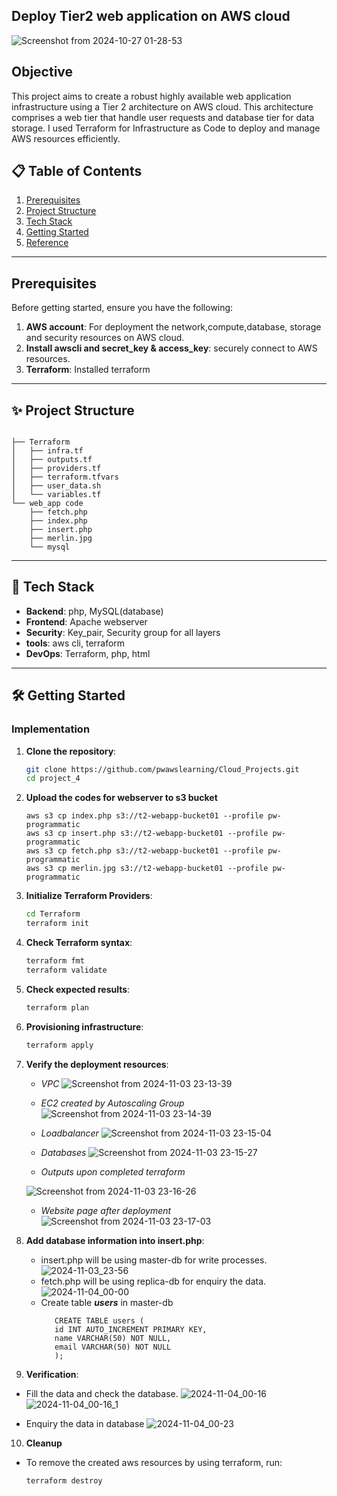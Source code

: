 ## Deploy Tier2 web application on AWS cloud

![Screenshot from 2024-10-27 01-28-53](https://github.com/user-attachments/assets/549c216e-4f28-4152-a948-3ecb4a5f8a13)

## Objective

This project aims to create a robust highly available web application infrastructure using a Tier 2 architecture on AWS cloud. This architecture comprises a web tier that handle user requests and database tier for data storage. I used Terraform for Infrastructure as Code to deploy and manage AWS resources efficiently.

## 📋 Table of Contents
1. [Prerequisites](#prerequisites)
2. [Project Structure](#project-structure)
3. [Tech Stack](#tech-stack)
4. [Getting Started](#getting-started)
5. [Reference](#reference)

---

## Prerequisites

Before getting started, ensure you have the following:

1. **AWS account**: For deployment the network,compute,database, storage and security resources on AWS cloud.
2. **Install awscli and secret_key & access_key**: securely connect to AWS resources.
3. **Terraform**: Installed terraform

---

## ✨ Project Structure <a name="project-structure"></a>
```plaintext

├── Terraform
│   ├── infra.tf
│   ├── outputs.tf
│   ├── providers.tf
│   ├── terraform.tfvars
│   ├── user_data.sh
│   └── variables.tf
└── web_app code
    ├── fetch.php
    ├── index.php
    ├── insert.php
    ├── merlin.jpg
    └── mysql
```
---

## 🚀 Tech Stack <a name="tech-stack"></a>

- **Backend**: php, MySQL(database)
- **Frontend**: Apache webserver
- **Security**: Key_pair, Security group for all layers
- **tools**: aws cli, terraform
- **DevOps**: Terraform, php, html

---

## 🛠 Getting Started <a name="getting-started"></a>


### Implementation
1. **Clone the repository**:
    ```bash
    git clone https://github.com/pwawslearning/Cloud_Projects.git
    cd project_4
    ```

2. **Upload the codes for webserver to s3 bucket**
   ```
   aws s3 cp index.php s3://t2-webapp-bucket01 --profile pw-programmatic
   aws s3 cp insert.php s3://t2-webapp-bucket01 --profile pw-programmatic
   aws s3 cp fetch.php s3://t2-webapp-bucket01 --profile pw-programmatic
   aws s3 cp merlin.jpg s3://t2-webapp-bucket01 --profile pw-programmatic
   
   ```

3. **Initialize Terraform Providers**:
    ```bash
    cd Terraform
    terraform init
    ```
4. **Check Terraform syntax**:
    ```bash
    terraform fmt
    terraform validate
    ```
5. **Check expected results**:
    ```bash
    terraform plan
    ```
6. **Provisioning infrastructure**:
    ```bash
    terraform apply
    ```
7. **Verify the deployment resources**:
   - *VPC*
   ![Screenshot from 2024-11-03 23-13-39](https://github.com/user-attachments/assets/f2c683a1-4f6a-4c1f-894b-d399b9e82916)

   - *EC2 created by Autoscaling Group*
   ![Screenshot from 2024-11-03 23-14-39](https://github.com/user-attachments/assets/ae15a5a1-50b3-4002-95d2-26c547406a8a)

   - *Loadbalancer*
   ![Screenshot from 2024-11-03 23-15-04](https://github.com/user-attachments/assets/23300cc1-fba0-49f2-ae06-bc0dbaf9ea44)

   - *Databases*
   ![Screenshot from 2024-11-03 23-15-27](https://github.com/user-attachments/assets/14f3fd7f-4ba6-48a7-9445-3a7f3ad1b304)

   - *Outputs upon completed terraform*
     
   ![Screenshot from 2024-11-03 23-16-26](https://github.com/user-attachments/assets/b310926d-cd26-47b5-92c7-c6b1c8aff935)

   - *Website page after deployment*
   ![Screenshot from 2024-11-03 23-17-03](https://github.com/user-attachments/assets/fd520f97-1824-43c5-b02a-d05c482ede65)


8. **Add database information into insert.php**:
   - insert.php will be using master-db for write processes.
     ![2024-11-03_23-56](https://github.com/user-attachments/assets/f579dc68-f647-4f73-afdf-44ad91aff7cd)
   - fetch.php will be using replica-db for enquiry the data.
     ![2024-11-04_00-00](https://github.com/user-attachments/assets/b2965afc-275c-4d35-ad5e-1fb39463776a)
   - Create table ***users*** in master-db
     ```
        CREATE TABLE users (
        id INT AUTO_INCREMENT PRIMARY KEY,
        name VARCHAR(50) NOT NULL,
        email VARCHAR(50) NOT NULL
        );
     ```
10. **Verification**:
  - Fill the data and check the database.
    ![2024-11-04_00-16](https://github.com/user-attachments/assets/4a723c95-6316-4555-9ed2-81e7ee859117)
    ![2024-11-04_00-16_1](https://github.com/user-attachments/assets/a5cf524d-2c2b-4511-9305-01c3514ad34d)

  - Enquiry the data in database
    ![2024-11-04_00-23](https://github.com/user-attachments/assets/3aa84720-b96f-436a-b9bf-8d4d19cd6994)

    
10. **Cleanup**
  - To remove the created aws resources by using terraform, run:
    ```bash
    terraform destroy
    ```

